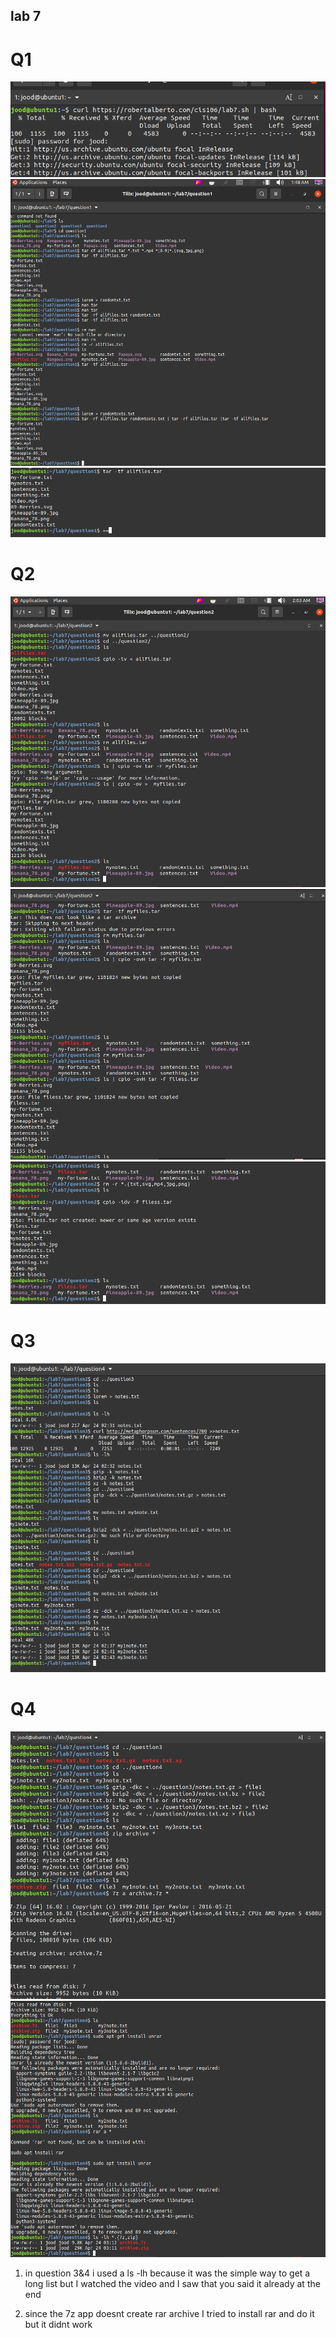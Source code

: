 ## lab 7 

# Q1
![img](../imgs/lab7p1.png)
![img2](../imgs/lab7q1.png)
![3](../imgs/lab7q1p2.png)

# Q2
![4](../imgs/lab7q2p1.png)
![5](../imgs/lab7q2p2.png)
![6](../imgs/lab7q2p3.png)

# Q3
![7](../imgs/lab7q3.png)


# Q4
![8](../imgs/lab7q4p1.png)
![9](../imgs/lab7q4p2.png)

1. in question 3&4 i used a ls -lh because it was the simple way to get a long list but I watched the video and I saw that you said it already at the end 

2. since the 7z app doesnt create rar archive I tried to install rar and do it but it didnt work  